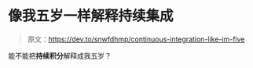 # 像我五岁一样解释持续集成

> 原文：<https://dev.to/snwfdhmp/continuous-integration-like-im-five>

能不能把**持续积分**解释成我五岁？